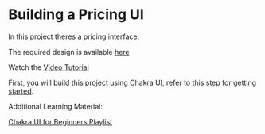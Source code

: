 # Building a Pricing UI

In this project theres a pricing interface. 

The required design is available [here](https://www.figma.com/file/2UvLO274B9TNdsChCIC0hi/Pricing-UI?node-id=0%3A1)

Watch the [Video Tutorial](https://www.chakrauiforbeginners.com/play?id=getting-familiar-with-the-ui-design)

First, you will build this project using Chakra UI, refer to [this step for getting started](https://github.com/panaverse/learn-nextjs/tree/main/step07_styling/chakraUI).

Additional Learning Material:

[Chakra UI for Beginners Playlist](https://www.youtube.com/playlist?list=PLx2Y9Sna27Xt3deeeOLqW59-mdWpUWQ0T) 

